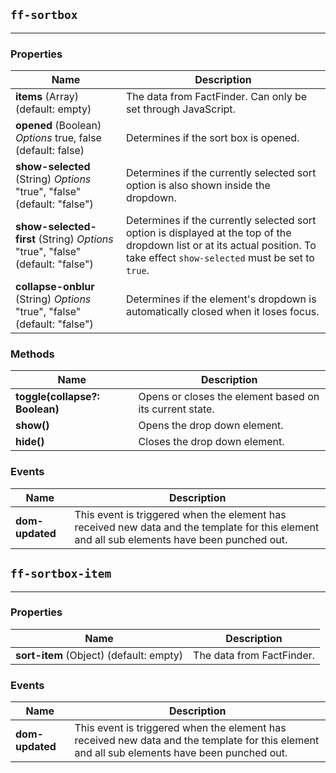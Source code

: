 ## `ff-sortbox`
___
### Properties
| Name | Description |
| ---- | ----------- |
| **items** (Array) (default: empty) | The data from FactFinder. Can only be set through JavaScript.|
| **opened** (Boolean) *Options* true, false (default: false) | Determines if the sort box is opened. |
| **show-selected** (String) *Options* "true", "false" (default: "false") | Determines if the currently selected sort option is also shown inside the dropdown. |
| **show-selected-first** (String) *Options* "true", "false" (default: "false") | Determines if the currently selected sort option is displayed at the top of the dropdown list or at its actual position. To take effect `show-selected` must be set to `true`. |
| **collapse-onblur** (String) *Options* "true", "false" (default: "false") | Determines if the element's dropdown is automatically closed when it loses focus. |

### Methods
| Name | Description |
| ---- | ----------- |
| **toggle(collapse?: Boolean)** | Opens or closes the element based on its current state. |
| **show()** | Opens the drop down element. |
| **hide()** | Closes the drop down element. |

### Events
| Name | Description |
| ---- | ----------- |
| **dom-updated** | This event is triggered when the element has received new data and the template for this element and all sub elements have been punched out. |

## `ff-sortbox-item`
___
### Properties
| Name | Description |
| ---- | ----------- |
| **sort-item** (Object) (default: empty) | The data from FactFinder. |

### Events
| Name | Description |
| ---- | ----------- |
| **dom-updated** | This event is triggered when the element has received new data and the template for this element and all sub elements have been punched out. |
